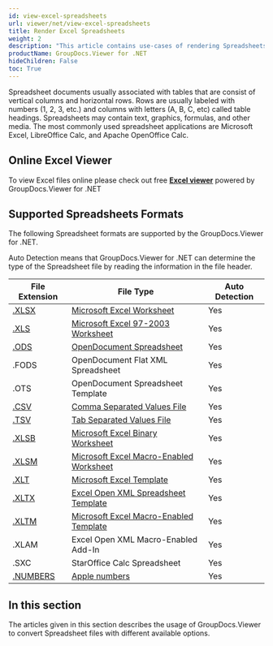 ```yaml
---
id: view-excel-spreadsheets
url: viewer/net/view-excel-spreadsheets
title: Render Excel Spreadsheets
weight: 2
description: "This article contains use-cases of rendering Spreadsheets with GroupDocs.Viewer within your .NET applications."
productName: GroupDocs.Viewer for .NET
hideChildren: False
toc: True
---
```

Spreadsheet documents usually associated with tables that are consist of vertical columns and horizontal rows. Rows are usually labeled with numbers (1, 2, 3, etc.) and columns with letters (A, B, C, etc) called table headings. Spreadsheets may contain text, graphics, formulas, and other media. The most commonly used spreadsheet applications are Microsoft Excel, LibreOffice Calc, and Apache OpenOffice Calc.

## Online Excel Viewer

To view Excel files online please check out free **[Excel viewer](https://products.groupdocs.app/viewer/excel)** powered by GroupDocs.Viewer for .NET

## Supported Spreadsheets Formats

The following Spreadsheet formats are supported by the GroupDocs.Viewer for .NET.

Auto Detection means that GroupDocs.Viewer for .NET can determine the type of the Spreadsheet file by reading the information in the file header.

| File Extension | File Type | Auto Detection |
| --- | --- | --- |
| [.XLSX](https://wiki.fileformat.com/spreadsheet/xlsx) | [Microsoft Excel Worksheet](https://wiki.fileformat.com/spreadsheet/xlsx) | Yes |
| [.XLS](https://wiki.fileformat.com/spreadsheet/xls) | [Microsoft Excel 97-2003 Worksheet](https://wiki.fileformat.com/spreadsheet/xls) | Yes |
| [.ODS](https://wiki.fileformat.com/spreadsheet/ods) | [OpenDocument Spreadsheet](https://wiki.fileformat.com/spreadsheet/ods) | Yes |
| .FODS | OpenDocument Flat XML Spreadsheet | Yes |
| .OTS | OpenDocument Spreadsheet Template | Yes |
| [.CSV](https://wiki.fileformat.com/spreadsheet/csv) | [Comma Separated Values File](https://wiki.fileformat.com/spreadsheet/csv) | Yes |
| [.TSV](https://wiki.fileformat.com/spreadsheet/tsv) | [Tab Separated Values File](https://wiki.fileformat.com/spreadsheet/tsv) | Yes |
| [.XLSB](https://wiki.fileformat.com/spreadsheet/xlsb) | [Microsoft Excel Binary Worksheet](https://wiki.fileformat.com/spreadsheet/xlsb) | Yes |
| [.XLSM](https://wiki.fileformat.com/spreadsheet/xlsm) | [Microsoft Excel Macro-Enabled Worksheet](https://wiki.fileformat.com/spreadsheet/xlsm) | Yes |
| [.XLT](https://wiki.fileformat.com/spreadsheet/xlt) | [Microsoft Excel Template](https://wiki.fileformat.com/spreadsheet/xlt) | Yes |
| [.XLTX](https://wiki.fileformat.com/spreadsheet/xltx) | [Excel Open XML Spreadsheet Template](https://wiki.fileformat.com/spreadsheet/xltx) | Yes |
| [.XLTM](https://wiki.fileformat.com/spreadsheet/xltm) | [Microsoft Excel Macro-Enabled Template](https://wiki.fileformat.com/spreadsheet/xltm) | Yes |
| .XLAM | Excel Open XML Macro-Enabled Add-In | Yes |
| .SXC | StarOffice Calc Spreadsheet | Yes |
| [.NUMBERS](https://wiki.fileformat.com/spreadsheet/numbers) | [Apple numbers](https://wiki.fileformat.com/spreadsheet/numbers) | Yes |

## In this section

The articles given in this section describes the usage of GroupDocs.Viewer to convert Spreadsheet files with different available options.
